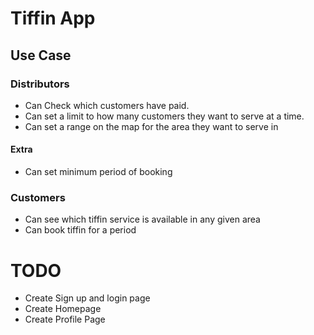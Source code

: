 # Tiffin App

## Use Case

### Distributors

- Can Check which customers have paid.
- Can set a limit to how many customers they want to serve at a time. 
- Can set a range on the map for the area they want to serve in 

#### Extra

- Can set minimum period of booking

### Customers

- Can see which tiffin service is available in any given area
- Can book tiffin for a period 


# TODO

- Create Sign up and login page
- Create Homepage
- Create Profile Page